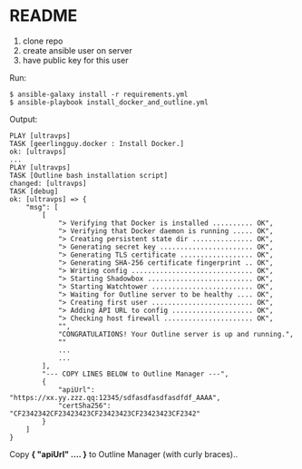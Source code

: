# README

1. clone repo
2. create ansible user on server
3. have public key for this user

Run:

    $ ansible-galaxy install -r requirements.yml
    $ ansible-playbook install_docker_and_outline.yml

Output:

    PLAY [ultravps] 
    TASK [geerlingguy.docker : Install Docker.] 
    ok: [ultravps]
    ...
    PLAY [ultravps] 
    TASK [Outline bash installation script] 
    changed: [ultravps]
    TASK [debug]
    ok: [ultravps] => {
        "msg": [
            [
                "> Verifying that Docker is installed .......... OK",
                "> Verifying that Docker daemon is running ..... OK",
                "> Creating persistent state dir ............... OK",
                "> Generating secret key ....................... OK",
                "> Generating TLS certificate .................. OK",
                "> Generating SHA-256 certificate fingerprint .. OK",
                "> Writing config .............................. OK",
                "> Starting Shadowbox .......................... OK",
                "> Starting Watchtower ......................... OK",
                "> Waiting for Outline server to be healthy .... OK",
                "> Creating first user ......................... OK",
                "> Adding API URL to config .................... OK",
                "> Checking host firewall ...................... OK",
                "",
                "CONGRATULATIONS! Your Outline server is up and running.",
                ""
                ...
                ...
            ],
            "--- COPY LINES BELOW to Outline Manager ---",
            {
                "apiUrl": "https://xx.yy.zzz.qq:12345/sdfasdfasdfasdfdf_AAAA",
                "certSha256": "CF2342342CF23423423CF23423423CF23423423CF2342"
            }
        ]
    }




Copy **{ "apiUrl" .... }** to Outline Manager (with curly braces)..
